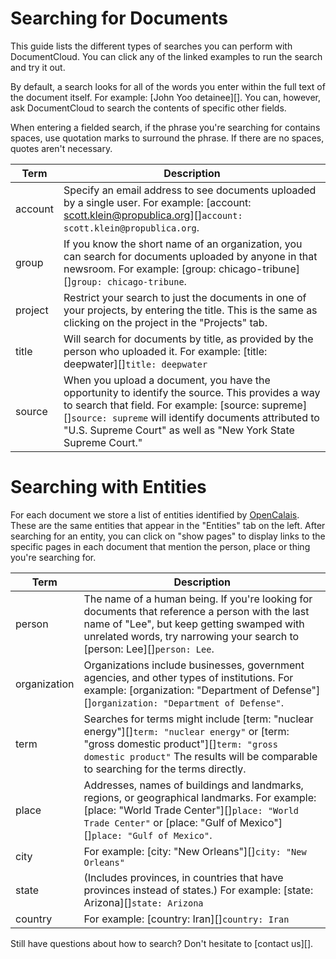 # Searching for Documents

This guide lists the different types of searches you can perform with DocumentCloud. You can click any of the linked examples to run the search and try it out.

By default, a search looks for all of the words you enter within the full text of the document itself. For example: [John Yoo detainee][]. You can, however, ask DocumentCloud to search the contents of specific other fields.

When entering a fielded search, if the phrase you're searching for contains spaces, use quotation marks to surround the phrase. If there are no spaces, quotes aren't necessary.
   
Term                        | Description 
----------------------------|---------------------
account                     | Specify an email address to see documents uploaded by a single user. For example: <span class="ajax-only">[account: scott.klein@propublica.org][]</span><span class="static-only">`account: scott.klein@propublica.org`</span>.
group                       | If you know the short name of an organization, you can search for documents uploaded by anyone in that newsroom. For example: <span class="ajax-only">[group: chicago-tribune][]</span><span class="static-only">`group: chicago-tribune`</span>.
project                     | Restrict your search to just the documents in one of your projects, by entering the title. This is the same as clicking on the project in the "Projects" tab.
title                       |	Will search for documents by title, as provided by the person who uploaded it. For example: <span class="ajax-only">[title: deepwater][]</span><span class="static-only">`title: deepwater`</span>
source                      | When you upload a document, you have the opportunity to identify the source. This provides a way to search that field. For example: <span class="ajax-only">[source: supreme][]</span><span class="static-only">`source: supreme`</span> will identify documents attributed to "U.S. Supreme Court" as well as "New York State Supreme Court."
 
# Searching with Entities
 
For each document we store a list of entities identified by [OpenCalais][]. These are the same entities that appear in the "Entities" tab on the left. After searching for an entity, you can click on "show pages" to display links to the specific pages in each document that mention the person, place or thing you're searching for.

Term                        | Description 
----------------------------|-------------------------
person                      | The name of a human being. If you're looking for documents that reference a person with the last name of "Lee", but keep getting swamped with unrelated words, try narrowing your search to <span class="ajax-only">[person: Lee][]</span><span class="static-only">`person: Lee`</span>.
organization                | Organizations include businesses, government agencies, and other types of institutions. For example: <span class="ajax-only">[organization: "Department of Defense"][]</span><span class="static-only">`organization: "Department of Defense"`</span>.
term                        | Searches for terms might include <span class="ajax-only">[term: "nuclear energy"][]</span><span class="static-only">`term: "nuclear energy"`</span> or <span class="ajax-only">[term: "gross domestic product"][]</span><span class="static-only">`term: "gross domestic product"`</span> The results will be comparable to searching for the terms directly.
place                       | Addresses, names of buildings and landmarks, regions, or geographical landmarks. For example: <span class="ajax-only">[place: "World Trade Center"][]</span><span class="static-only">`place: "World Trade Center"`</span> or <span class="ajax-only">[place: "Gulf of Mexico"][]</span><span class="static-only">`place: "Gulf of Mexico"`</span>.
city                        | For example: <span class="ajax-only">[city: "New Orleans"][]</span><span class="static-only">`city: "New Orleans"`</span>
state                       | (Includes provinces, in countries that have provinces instead of states.) For example: <span class="ajax-only">[state: Arizona][]</span><span class="static-only">`state: Arizona`</span>
country                     | For example: <span class="ajax-only">[country: Iran][]</span><span class="static-only">`country: Iran`</span>

Still have questions about how to search? Don't hesitate to [contact us][].

[OpenCalais]: http://www.opencalais.com/
